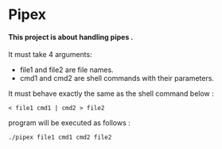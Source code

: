# Pipex

#### This project is about handling pipes .


<p> It must take 4 arguments: </p>

<ul>
<li>file1 and file2 are file names.</li>
<li>cmd1 and cmd2 are shell commands with their parameters.</li>
</ul>

<p> It must behave exactly the same as the shell command below : </p>

```
< file1 cmd1 | cmd2 > file2
```

<p> program will be executed as follows : </p>

``` 
./pipex file1 cmd1 cmd2 file2

```